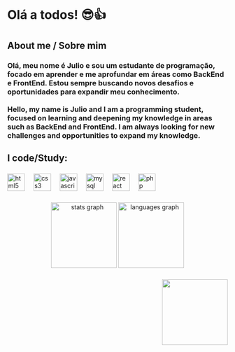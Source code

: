<h1 align="left">Olá a todos! 😎👍</h1>

###

<h2 align="left">About me / Sobre mim</h2>

###

<h3 align="left">Olá, meu nome é Julio e sou um estudante de programação, focado em aprender e me aprofundar em áreas como BackEnd e FrontEnd. Estou sempre buscando novos desafios e oportunidades para expandir meu conhecimento.<br><br>Hello, my name is Julio and I am a programming student, focused on learning and deepening my knowledge in areas such as BackEnd and FrontEnd. I am always looking for new challenges and opportunities to expand my knowledge.</h3>

###

<h2 align="left">I code/Study:</h2>

###

<div align="left">
  <img src="https://cdn.jsdelivr.net/gh/devicons/devicon/icons/html5/html5-original.svg" height="40" alt="html5 logo"  />
  <img width="12" />
  <img src="https://cdn.jsdelivr.net/gh/devicons/devicon/icons/css3/css3-original.svg" height="40" alt="css3 logo"  />
  <img width="12" />
  <img src="https://cdn.jsdelivr.net/gh/devicons/devicon/icons/javascript/javascript-original.svg" height="40" alt="javascript logo"  />
  <img width="12" />
  <img src="https://cdn.jsdelivr.net/gh/devicons/devicon/icons/mysql/mysql-original.svg" height="40" alt="mysql logo"  />
  <img width="12" />
  <img src="https://cdn.jsdelivr.net/gh/devicons/devicon/icons/react/react-original.svg" height="40" alt="react logo"  />
  <img width="12" />
  <img src="https://cdn.jsdelivr.net/gh/devicons/devicon/icons/php/php-original.svg" height="40" alt="php logo"  />
</div>

###

<div align="center">
  <img src="https://github-readme-stats.vercel.app/api?username=Juliolucena1010554&hide_title=false&hide_rank=false&show_icons=true&include_all_commits=true&count_private=true&disable_animations=false&theme=dracula&locale=en&hide_border=false&order=1" height="150" alt="stats graph"  />
  <img src="https://github-readme-stats.vercel.app/api/top-langs?username=Juliolucena1010554&locale=en&hide_title=false&layout=compact&card_width=320&langs_count=5&theme=dracula&hide_border=false&order=2" height="150" alt="languages graph"  />
</div>

###

<div align="right">
  <img height="150" src="https://imgs.search.brave.com/vU36lOFKDmopW8xeVZwF9ADbNc6hUMF0G_MlVcZ2lqs/rs:fit:860:0:0:0/g:ce/aHR0cHM6Ly9tZWRp/YTMuZ2lwaHkuY29t/L21lZGlhL3YxLlky/bGtQVGM1TUdJM05q/RXhjMkZwZW1jNU5I/cHhjMk5vY1dwMFlX/WnNaV2R4TVRSMFlt/STJlWFJ0ZEdVNE5I/RmllVFIwT0NabGNE/MTJNVjluYVdaelgz/TmxZWEpqYUNaamRE/MW4vTmhqZ3dnamJO/Z0Nlay9naXBoeS5n/aWY.gif"  />
</div>

###
